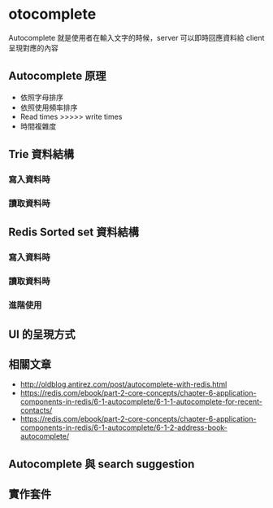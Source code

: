 # otocomplete

Autocomplete 就是使用者在輸入文字的時候，server 可以即時回應資料給 client 呈現對應的內容

## Autocomplete 原理

* 依照字母排序
* 依照使用頻率排序
* Read times >>>>> write times
* 時間複雜度

## Trie 資料結構

### 寫入資料時

### 讀取資料時

## Redis Sorted set 資料結構

### 寫入資料時

### 讀取資料時

### 進階使用

## UI 的呈現方式

## 相關文章

* http://oldblog.antirez.com/post/autocomplete-with-redis.html
* https://redis.com/ebook/part-2-core-concepts/chapter-6-application-components-in-redis/6-1-autocomplete/6-1-1-autocomplete-for-recent-contacts/
* https://redis.com/ebook/part-2-core-concepts/chapter-6-application-components-in-redis/6-1-autocomplete/6-1-2-address-book-autocomplete/

## Autocomplete 與 search suggestion

## 實作套件
